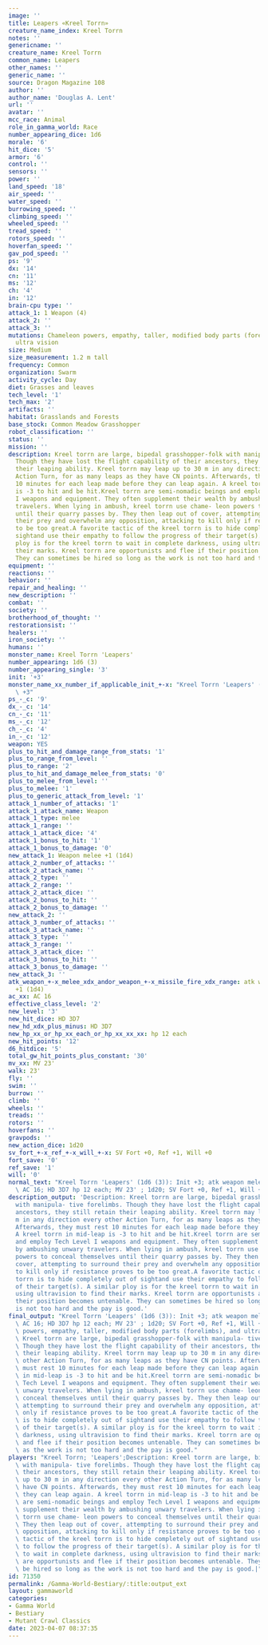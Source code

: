 ```yaml
---
image: ''
title: Leapers «Kreel Torrn»
creature_name_index: Kreel Torrn
notes: ''
genericname: ''
creature_name: Kreel Torrn
common_name: Leapers
other_names: ''
generic_name: ''
source: Dragon Magazine 108
author: ''
author_name: 'Douglas A. Lent'
url: ''
avatar: ''
mcc_race: Animal
role_in_gamma_world: Race
number_appearing_dice: 1d6
morale: '6'
hit_dice: '5'
armor: '6'
control: ''
sensors: ''
power: ''
land_speed: '18'
air_speed: ''
water_speed: ''
burrowing_speed: ''
climbing_speed: ''
wheeled_speed: ''
tread_speed: ''
rotors_speed: ''
hoverfan_speed: ''
gav_pod_speed: ''
ps: '9'
dx: '14'
cn: '11'
ms: '12'
ch: '4'
in: '12'
brain-cpu type: ''
attack_1: 1 Weapon (4)
attack_2: ''
attack_3: ''
mutations: Chameleon powers, empathy, taller, modified body parts (forelimbs), and
  ultra vision
size: Medium
size_measurement: 1.2 m tall
frequency: Common
organization: Swarm
activity_cycle: Day
diet: Grasses and leaves
tech_level: '1'
tech_max: '2'
artifacts: ''
habitat: Grasslands and Forests
base_stock: Common Meadow Grasshopper
robot_classification: ''
status: ''
mission: ''
description: Kreel torrn are large, bipedal grasshopper-folk with manipula- tive forelimbs.
  Though they have lost the flight capability of their ancestors, they still retain
  their leaping ability. Kreel torrn may leap up to 30 m in any direction every other
  Action Turn, for as many leaps as they have CN points. Afterwards, they must rest
  10 minutes for each leap made before they can leap again. A kreel torrn in mid-leap
  is -3 to hit and be hit.Kreel torrn are semi-nomadic beings and employ Tech Level
  I weapons and equipment. They often supplement their wealth by ambushing unwary
  travelers. When lying in ambush, kreel torrn use chame- leon powers to conceal themselves
  until their quarry passes by. They then leap out of cover, attempting to surround
  their prey and overwhelm any opposition, attacking to kill only if resistance proves
  to be too great.A favorite tactic of the kreel torrn is to hide completely out of
  sightand use their empathy to follow the progress of their target(s). A similar
  ploy is for the kreel torrn to wait in complete darkness, using ultravision to find
  their marks. Kreel torrn are opportunists and flee if their position becomes untenable.
  They can sometimes be hired so long as the work is not too hard and the pay is good.
equipment: ''
reactions: ''
behavior: ''
repair_and_healing: ''
new_description: ''
combat: ''
society: ''
brotherhood_of_thought: ''
restorationsist: ''
healers: ''
iron_society: ''
humans: ''
monster_name: Kreel Torrn 'Leapers'
number_appearing: 1d6 (3)
number_appearing_single: '3'
init: '+3'
monster_name_xx_number_if_applicable_init_+-x: "Kreel Torrn 'Leapers' (1d6 (3)): Init\
  \ +3"
ps_-_c: '9'
dx_-_c: '14'
cn_-_c: '11'
ms_-_c: '12'
ch_-_c: '4'
in_-_c: '12'
weapon: YES
plus_to_hit_and_damage_range_from_stats: '1'
plus_to_range_from_level: ''
plus_to_range: '2'
plus_to_hit_and_damage_melee_from_stats: '0'
plus_to_melee_from_level: ''
plus_to_melee: '1'
plus_to_generic_attack_from_level: '1'
attack_1_number_of_attacks: '1'
attack_1_attack_name: Weapon
attack_1_type: melee
attack_1_range: ''
attack_1_attack_dice: '4'
attack_1_bonus_to_hit: '1'
attack_1_bonus_to_damage: '0'
new_attack_1: Weapon melee +1 (1d4)
attack_2_number_of_attacks: ''
attack_2_attack_name: ''
attack_2_type: ''
attack_2_range: ''
attack_2_attack_dice: ''
attack_2_bonus_to_hit: ''
attack_2_bonus_to_damage: ''
new_attack_2: ''
attack_3_number_of_attacks: ''
attack_3_attack_name: ''
attack_3_type: ''
attack_3_range: ''
attack_3_attack_dice: ''
attack_3_bonus_to_hit: ''
attack_3_bonus_to_damage: ''
new_attack_3: ''
atk_weapon_+-x_melee_xdx_andor_weapon_+-x_missile_fire_xdx_range: atk weapon melee
  +1 (1d4)
ac_xx: AC 16
effective_class_level: '2'
new_level: '3'
new_hit_dice: HD 3D7
new_hd_xdx_plus_minus: HD 3D7
new_hp_xx_or_hp_xx_each_or_hp_xx_xx_xx: hp 12 each
new_hit_points: '12'
d6_hitdice: '5'
total_gw_hit_points_plus_constant: '30'
mv_xx: MV 23'
walk: 23'
fly: ''
swim: ''
burrow: ''
climb: ''
wheels: ''
treads: ''
rotors: ''
hoverfans: ''
gravpods: ''
new_action_dice: 1d20
sv_fort_+-x_ref_+-x_will_+-x: SV Fort +0, Ref +1, Will +0
fort_save: '0'
ref_save: '1'
will: '0'
normal_text: "Kreel Torrn 'Leapers' (1d6 (3)): Init +3; atk weapon melee +1 (1d4);\
  \ AC 16; HD 3D7 hp 12 each; MV 23' ; 1d20; SV Fort +0, Ref +1, Will +0"
description_output: 'Description: Kreel torrn are large, bipedal grasshopper-folk
  with manipula- tive forelimbs. Though they have lost the flight capability of their
  ancestors, they still retain their leaping ability. Kreel torrn may leap up to 30
  m in any direction every other Action Turn, for as many leaps as they have CN points.
  Afterwards, they must rest 10 minutes for each leap made before they can leap again.
  A kreel torrn in mid-leap is -3 to hit and be hit.Kreel torrn are semi-nomadic beings
  and employ Tech Level I weapons and equipment. They often supplement their wealth
  by ambushing unwary travelers. When lying in ambush, kreel torrn use chame- leon
  powers to conceal themselves until their quarry passes by. They then leap out of
  cover, attempting to surround their prey and overwhelm any opposition, attacking
  to kill only if resistance proves to be too great.A favorite tactic of the kreel
  torrn is to hide completely out of sightand use their empathy to follow the progress
  of their target(s). A similar ploy is for the kreel torrn to wait in complete darkness,
  using ultravision to find their marks. Kreel torrn are opportunists and flee if
  their position becomes untenable. They can sometimes be hired so long as the work
  is not too hard and the pay is good.'
final_output: "Kreel Torrn 'Leapers' (1d6 (3)): Init +3; atk weapon melee +1 (1d4);\
  \ AC 16; HD 3D7 hp 12 each; MV 23' ; 1d20; SV Fort +0, Ref +1, Will +0Chameleon\
  \ powers, empathy, taller, modified body parts (forelimbs), and ultra visionDescription:\
  \ Kreel torrn are large, bipedal grasshopper-folk with manipula- tive forelimbs.\
  \ Though they have lost the flight capability of their ancestors, they still retain\
  \ their leaping ability. Kreel torrn may leap up to 30 m in any direction every\
  \ other Action Turn, for as many leaps as they have CN points. Afterwards, they\
  \ must rest 10 minutes for each leap made before they can leap again. A kreel torrn\
  \ in mid-leap is -3 to hit and be hit.Kreel torrn are semi-nomadic beings and employ\
  \ Tech Level I weapons and equipment. They often supplement their wealth by ambushing\
  \ unwary travelers. When lying in ambush, kreel torrn use chame- leon powers to\
  \ conceal themselves until their quarry passes by. They then leap out of cover,\
  \ attempting to surround their prey and overwhelm any opposition, attacking to kill\
  \ only if resistance proves to be too great.A favorite tactic of the kreel torrn\
  \ is to hide completely out of sightand use their empathy to follow the progress\
  \ of their target(s). A similar ploy is for the kreel torrn to wait in complete\
  \ darkness, using ultravision to find their marks. Kreel torrn are opportunists\
  \ and flee if their position becomes untenable. They can sometimes be hired so long\
  \ as the work is not too hard and the pay is good."
players: "Kreel Torrn; 'Leapers';Description: Kreel torrn are large, bipedal grasshopper-folk\
  \ with manipula- tive forelimbs. Though they have lost the flight capability of\
  \ their ancestors, they still retain their leaping ability. Kreel torrn may leap\
  \ up to 30 m in any direction every other Action Turn, for as many leaps as they\
  \ have CN points. Afterwards, they must rest 10 minutes for each leap made before\
  \ they can leap again. A kreel torrn in mid-leap is -3 to hit and be hit.Kreel torrn\
  \ are semi-nomadic beings and employ Tech Level I weapons and equipment. They often\
  \ supplement their wealth by ambushing unwary travelers. When lying in ambush, kreel\
  \ torrn use chame- leon powers to conceal themselves until their quarry passes by.\
  \ They then leap out of cover, attempting to surround their prey and overwhelm any\
  \ opposition, attacking to kill only if resistance proves to be too great.A favorite\
  \ tactic of the kreel torrn is to hide completely out of sightand use their empathy\
  \ to follow the progress of their target(s). A similar ploy is for the kreel torrn\
  \ to wait in complete darkness, using ultravision to find their marks. Kreel torrn\
  \ are opportunists and flee if their position becomes untenable. They can sometimes\
  \ be hired so long as the work is not too hard and the pay is good.|"
id: 71350
permalink: /Gamma-World-Bestiary/:title:output_ext
layout: gammaworld
categories:
- Gamma World
- Bestiary
- Mutant Crawl Classics
date: 2023-04-07 08:37:35
---
```

